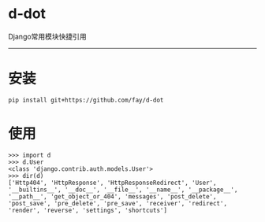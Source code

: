 d-dot
=====

Django常用模块快捷引用

----------------------

# 安装
`pip install git+https://github.com/fay/d-dot`


# 使用

```
>>> import d
>>> d.User
<class 'django.contrib.auth.models.User'>
>>> dir(d)
['Http404', 'HttpResponse', 'HttpResponseRedirect', 'User', '__builtins__', '__doc__', '__file__', '__name__', '__package__', '__path__', 'get_object_or_404', 'messages', 'post_delete', 'post_save', 'pre_delete', 'pre_save', 'receiver', 'redirect', 'render', 'reverse', 'settings', 'shortcuts']

```
